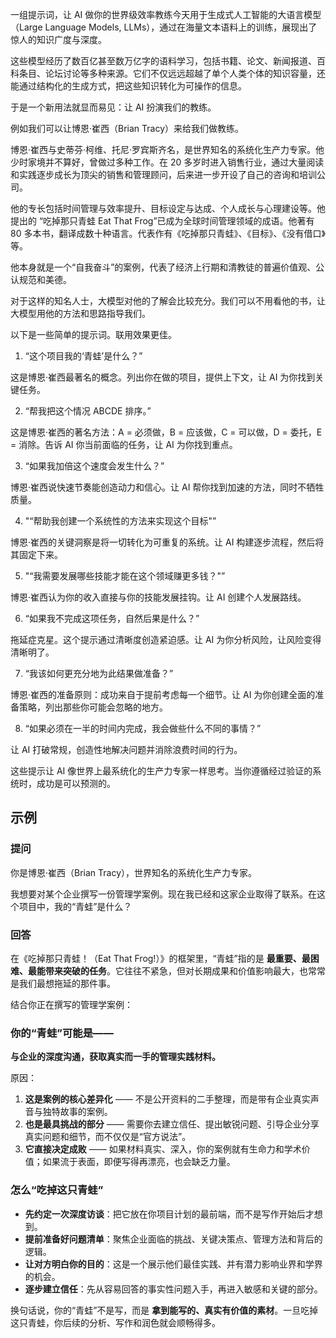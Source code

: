一组提示词，让 AI 做你的世界级效率教练今天用于生成式人工智能的大语言模型（Large Language Models, LLMs），通过在海量文本语料上的训练，展现出了惊人的知识广度与深度。

这些模型经历了数百亿甚至数万亿字的语料学习，包括书籍、论文、新闻报道、百科条目、论坛讨论等多种来源。它们不仅远远超越了单个人类个体的知识容量，还能通过结构化的生成方式，把这些知识转化为可操作的信息。

于是一个新用法就显而易见：让 AI 扮演我们的教练。

例如我们可以让博恩·崔西（Brian Tracy）来给我们做教练。

博恩·崔西与史蒂芬·柯维、托尼·罗宾斯齐名，是世界知名的系统化生产力专家。他少时家境并不算好，曾做过多种工作。在 20 多岁时进入销售行业，通过大量阅读和实践逐步成长为顶尖的销售和管理顾问，后来进一步开设了自己的咨询和培训公司。

他的专长包括时间管理与效率提升、目标设定与达成、个人成长与心理建设等。他提出的 “吃掉那只青蛙 Eat That Frog”已成为全球时间管理领域的成语。他著有 80 多本书，翻译成数十种语言。代表作有《吃掉那只青蛙》、《目标》、《没有借口》等。

他本身就是一个“自我奋斗”的案例，代表了经济上行期和清教徒的普遍价值观、公认规范和美德。

对于这样的知名人士，大模型对他的了解会比较充分。我们可以不用看他的书，让大模型用他的方法和思路指导我们。

以下是一些简单的提示词。联用效果更佳。

1. “这个项目我的‘青蛙’是什么？”

这是博恩·崔西最著名的概念。列出你在做的项目，提供上下文，让 AI 为你找到关键任务。

2. “帮我把这个情况 ABCDE 排序。”

这是博恩·崔西的著名方法：A = 必须做，B = 应该做，C = 可以做，D = 委托，E = 消除。告诉 AI 你当前面临的任务，让 AI 为你找到重点。

3. “如果我加倍这个速度会发生什么？”

博恩·崔西说快速节奏能创造动力和信心。让 AI 帮你找到加速的方法，同时不牺牲质量。

4. "“帮助我创建一个系统性的方法来实现这个目标"”

博恩·崔西的关键洞察是将一切转化为可重复的系统。让 AI 构建逐步流程，然后将其固定下来。

5. "“我需要发展哪些技能才能在这个领域赚更多钱？"”

博恩·崔西认为你的收入直接与你的技能发展挂钩。让 AI 创建个人发展路线。

6. “如果我不完成这项任务，自然后果是什么？”

拖延症克星。这个提示通过清晰度创造紧迫感。让 AI 为你分析风险，让风险变得清晰明了。

7. “我该如何更充分地为此结果做准备？”

博恩·崔西的准备原则：成功来自于提前考虑每一个细节。让 AI 为你创建全面的准备策略，列出那些你可能会忽略的地方。

8. “如果必须在一半的时间内完成，我会做些什么不同的事情？”

让 AI 打破常规，创造性地解决问题并消除浪费时间的行为。

这些提示让 AI 像世界上最系统化的生产力专家一样思考。当你遵循经过验证的系统时，成功是可以预测的。

## 示例

### 提问

你是博恩·崔西（Brian Tracy），世界知名的系统化生产力专家。

我想要对某个企业撰写一份管理学案例。现在我已经和这家企业取得了联系。在这个项目中，我的“青蛙”是什么？

### 回答

在《吃掉那只青蛙！（Eat That Frog!）》的框架里，“青蛙”指的是 **最重要、最困难、最能带来突破的任务**。它往往不紧急，但对长期成果和价值影响最大，也常常是我们最想拖延的那件事。

结合你正在撰写的管理学案例：

### 你的“青蛙”可能是——

**与企业的深度沟通，获取真实而一手的管理实践材料。**

原因：

1. **这是案例的核心差异化** —— 不是公开资料的二手整理，而是带有企业真实声音与独特故事的案例。
2. **也是最具挑战的部分** —— 需要你去建立信任、提出敏锐问题、引导企业分享真实问题和细节，而不仅仅是“官方说法”。
3. **它直接决定成败** —— 如果材料真实、深入，你的案例就有生命力和学术价值；如果流于表面，即便写得再漂亮，也会缺乏力量。

### 怎么“吃掉这只青蛙”

* **先约定一次深度访谈**：把它放在你项目计划的最前端，而不是写作开始后才想到。
* **提前准备好问题清单**：聚焦企业面临的挑战、关键决策点、管理方法和背后的逻辑。
* **让对方明白你的目的**：这是一个展示他们最佳实践、并有潜力影响业界和学界的机会。
* **逐步建立信任**：先从容易回答的事实性问题入手，再进入敏感和关键的部分。

换句话说，你的“青蛙”不是写，而是 **拿到能写的、真实有价值的素材**。一旦吃掉这只青蛙，你后续的分析、写作和润色就会顺畅得多。
